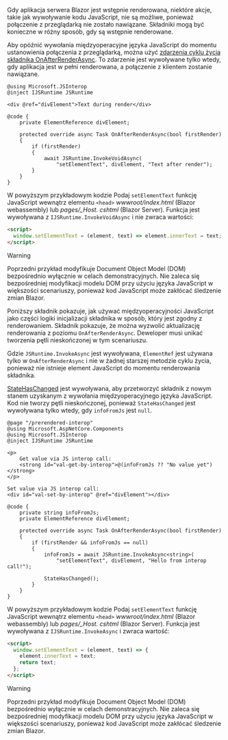 Gdy aplikacja serwera Blazor jest wstępnie renderowana, niektóre akcje, takie jak wywoływanie kodu JavaScript, nie są możliwe, ponieważ połączenie z przeglądarką nie zostało nawiązane. Składniki mogą być konieczne w różny sposób, gdy są wstępnie renderowane.

Aby opóźnić wywołania międzyoperacyjne języka JavaScript do momentu ustanowienia połączenia z przeglądarką, można użyć [zdarzenia cyklu życia składnika OnAfterRenderAsync](xref:blazor/lifecycle#after-component-render). To zdarzenie jest wywoływane tylko wtedy, gdy aplikacja jest w pełni renderowana, a połączenie z klientem zostanie nawiązane.

```cshtml
@using Microsoft.JSInterop
@inject IJSRuntime JSRuntime

<div @ref="divElement">Text during render</div>

@code {
    private ElementReference divElement;

    protected override async Task OnAfterRenderAsync(bool firstRender)
    {
        if (firstRender)
        {
            await JSRuntime.InvokeVoidAsync(
                "setElementText", divElement, "Text after render");
        }
    }
}
```

W powyższym przykładowym kodzie Podaj `setElementText` funkcję JavaScript wewnątrz elementu `<head>` *wwwroot/index.html* (Blazor webassembly) lub *pages/_Host. cshtml* (Blazor Server). Funkcja jest wywoływana z `IJSRuntime.InvokeVoidAsync` i nie zwraca wartości:

```html
<script>
  window.setElementText = (element, text) => element.innerText = text;
</script>
```

> [!WARNING]
> Poprzedni przykład modyfikuje Document Object Model (DOM) bezpośrednio wyłącznie w celach demonstracyjnych. Nie zaleca się bezpośredniej modyfikacji modelu DOM przy użyciu języka JavaScript w większości scenariuszy, ponieważ kod JavaScript może zakłócać śledzenie zmian Blazor.

Poniższy składnik pokazuje, jak używać międzyoperacyjności JavaScript jako części logiki inicjalizacji składnika w sposób, który jest zgodny z renderowaniem. Składnik pokazuje, że można wyzwolić aktualizację renderowania z poziomu `OnAfterRenderAsync`. Deweloper musi unikać tworzenia pętli nieskończonej w tym scenariuszu.

Gdzie `JSRuntime.InvokeAsync` jest wywoływana, `ElementRef` jest używana tylko w `OnAfterRenderAsync` i nie w żadnej starszej metodzie cyklu życia, ponieważ nie istnieje element JavaScript do momentu renderowania składnika.

[StateHasChanged](xref:blazor/lifecycle#state-changes) jest wywoływana, aby przetworzyć składnik z nowym stanem uzyskanym z wywołania międzyoperacyjnego języka JavaScript. Kod nie tworzy pętli nieskończonej, ponieważ `StateHasChanged` jest wywoływana tylko wtedy, gdy `infoFromJs` jest `null`.

```cshtml
@page "/prerendered-interop"
@using Microsoft.AspNetCore.Components
@using Microsoft.JSInterop
@inject IJSRuntime JSRuntime

<p>
    Get value via JS interop call:
    <strong id="val-get-by-interop">@(infoFromJs ?? "No value yet")</strong>
</p>

Set value via JS interop call:
<div id="val-set-by-interop" @ref="divElement"></div>

@code {
    private string infoFromJs;
    private ElementReference divElement;

    protected override async Task OnAfterRenderAsync(bool firstRender)
    {
        if (firstRender && infoFromJs == null)
        {
            infoFromJs = await JSRuntime.InvokeAsync<string>(
                "setElementText", divElement, "Hello from interop call!");

            StateHasChanged();
        }
    }
}
```

W powyższym przykładowym kodzie Podaj `setElementText` funkcję JavaScript wewnątrz elementu `<head>` *wwwroot/index.html* (Blazor webassembly) lub *pages/_Host. cshtml* (Blazor Server). Funkcja jest wywoływana z `IJSRuntime.InvokeAsync` i zwraca wartość:

```html
<script>
  window.setElementText = (element, text) => {
    element.innerText = text;
    return text;
  };
</script>
```

> [!WARNING]
> Poprzedni przykład modyfikuje Document Object Model (DOM) bezpośrednio wyłącznie w celach demonstracyjnych. Nie zaleca się bezpośredniej modyfikacji modelu DOM przy użyciu języka JavaScript w większości scenariuszy, ponieważ kod JavaScript może zakłócać śledzenie zmian Blazor.
